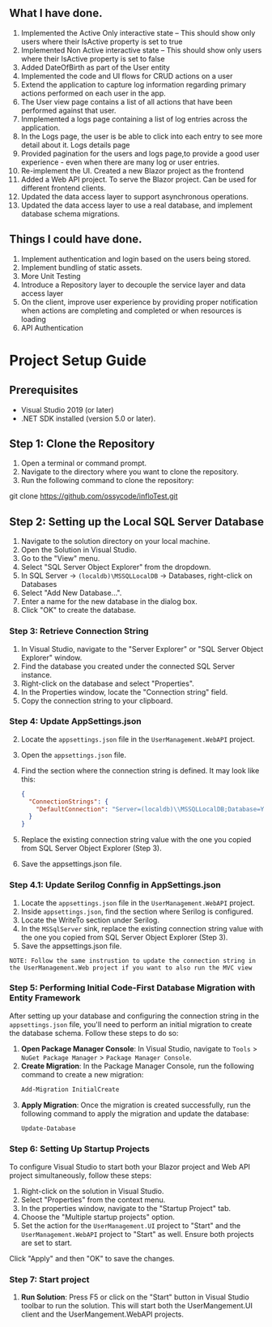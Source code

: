 ## What I have done.
1. Implemented the Active Only interactive state – This should show only users where their IsActive property is set to true
2. Implemented Non Active interactive state – This should show only users where their IsActive property is set to false
3. Added DateOfBirth as part of the User entity
4. Implemented the code and UI flows for CRUD actions on a user
5. Extend the application to capture log information regarding primary actions performed on each user in the app.
6. The User view page contains a list of all actions that have been performed against that user.
7. Inmplemented a logs page containing a list of log entries across the application.
8. In the Logs page, the user is be able to click into each entry to see more detail about it. Logs details page
9. Provided pagination for the users and logs page,to provide a good user experience - even when there are many log or user entries.
10. Re-implement the UI. Created a new Blazor project as the frontend
11. Added a Web API project. To serve the Blazor project. Can be used for different frontend clients.
12. Updated the data access layer to support asynchronous operations.
13. Updated the data access layer to use a real database, and implement database schema migrations.

## Things I could have done.
1. Implement authentication and login based on the users being stored.
2. Implement bundling of static assets.
3. More Unit Testing
3. Introduce a Repository layer to decouple the service layer and data access layer
4. On the client, improve user experience by providing proper notification when actions are completing and completed or when resources is loading
5. API Authentication

# Project Setup Guide

## Prerequisites
- Visual Studio 2019 (or later) 
- .NET SDK installed (version 5.0 or later).

## Step 1: Clone the Repository
1. Open a terminal or command prompt.
2. Navigate to the directory where you want to clone the repository.
3. Run the following command to clone the repository:

  git clone <https://github.com/ossycode/infloTest.git>

## Step 2: Setting up the Local SQL Server Database
1. Navigate to the solution directory on your local machine.
2. Open the Solution in Visual Studio.
3. Go to the "View" menu.
4. Select "SQL Server Object Explorer" from the dropdown.
5. In SQL Server ->  `(localdb)\MSSQLLocalDB`  -> Databases, right-click on Databases
6. Select "Add New Database...".
7. Enter a name for the new database in the dialog box.
8. Click "OK" to create the database.

### Step 3: Retrieve Connection String
1. In Visual Studio, navigate to the "Server Explorer" or "SQL Server Object Explorer" window.
2. Find the database you created under the connected SQL Server instance.
3. Right-click on the database and select "Properties".
4. In the Properties window, locate the "Connection string" field.
5. Copy the connection string to your clipboard.

### Step 4: Update AppSettings.json
2. Locate the `appsettings.json` file in the `UserManagement.WebAPI` project.
3. Open the `appsettings.json` file.
4. Find the section where the connection string is defined. It may look like this:

   ```json
   {
     "ConnectionStrings": {
       "DefaultConnection": "Server=(localdb)\\MSSQLLocalDB;Database=YourDatabaseName;Trusted_Connection=True;MultipleActiveResultSets=true;"
     }
   }

5. Replace the existing connection string value with the one you copied from SQL Server Object Explorer (Step 3).
6. Save the appsettings.json file.

### Step 4.1: Update Serilog Connfig in AppSettings.json
1. Locate the `appsettings.json` file in the `UserManagement.WebAPI` project.
1. Inside `appsettings.json`, find the section where Serilog is configured.
2. Locate the WriteTo section under Serilog.
3. In the `MSSqlServer` sink, replace the existing connection string value with the one you copied from SQL Server Object Explorer (Step 3).
4. Save the appsettings.json file.

```
NOTE: Follow the same instrustion to update the connection string in the UserManagement.Web project if you want to also run the MVC view
```

### Step 5: Performing Initial Code-First Database Migration with Entity Framework

After setting up your database and configuring the connection string in the `appsettings.json` file, you'll need to perform an initial migration to create the database schema. Follow these steps to do so:

1. **Open Package Manager Console**: In Visual Studio, navigate to `Tools` > `NuGet Package Manager` > `Package Manager Console`.
2. **Create Migration**: In the Package Manager Console, run the following command to create a new migration:
   ```bash
   Add-Migration InitialCreate
3. **Apply Migration**: Once the migration is created successfully, run the following command to apply the migration and update the database:
   ```bash
   Update-Database

### Step 6: Setting Up Startup Projects
To configure Visual Studio to start both your Blazor project and Web API project simultaneously, follow these steps:

1. Right-click on the solution in Visual Studio.
2. Select "Properties" from the context menu.
3. In the properties window, navigate to the "Startup Project" tab.
4. Choose the "Multiple startup projects" option.
5. Set the action for the `UserManagement.UI` project to "Start" and the `UserManagement.WebAPI` project to "Start" as well. Ensure both projects are set to start.

Click "Apply" and then "OK" to save the changes.

### Step 7: Start project
1. **Run Solution**: Press F5 or click on the "Start" button in Visual Studio toolbar to run the solution. This will start both the UserMangement.UI client and the UserMangement.WebAPI projects.
